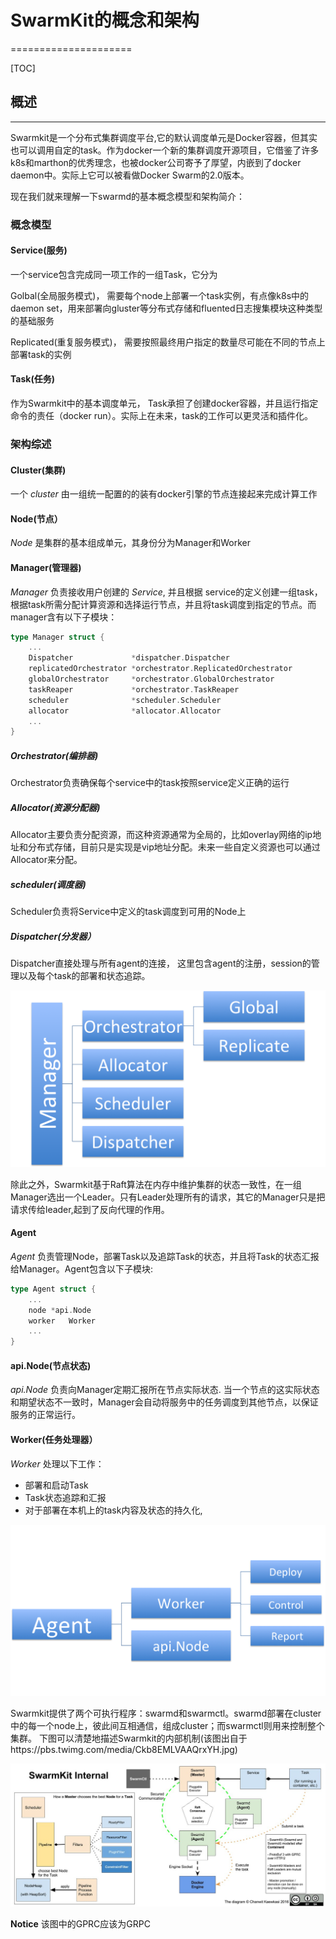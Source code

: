 # SwarmKit的概念和架构
=====================

[TOC]

## 概述
-------------
Swarmkit是一个分布式集群调度平台,它的默认调度单元是Docker容器，但其实也可以调用自定的task。作为docker一个新的集群调度开源项目，它借鉴了许多k8s和marthon的优秀理念，也被docker公司寄予了厚望，内嵌到了docker daemon中。实际上它可以被看做Docker Swarm的2.0版本。


现在我们就来理解一下swarmd的基本概念模型和架构简介：

### 概念模型

#### Service(服务)

一个service包含完成同一项工作的一组Task，它分为

Golbal(全局服务模式)， 需要每个node上部署一个task实例，有点像k8s中的daemon set，用来部署向gluster等分布式存储和fluented日志搜集模块这种类型的基础服务  

Replicated(重复服务模式)， 需要按照最终用户指定的数量尽可能在不同的节点上部署task的实例

#### Task(任务)

作为Swarmkit中的基本调度单元， Task承担了创建docker容器，并且运行指定命令的责任（docker run）。实际上在未来，task的工作可以更灵活和插件化。

### 架构综述

#### Cluster(集群)

一个 _cluster_ 由一组统一配置的的装有docker引擎的节点连接起来完成计算工作

#### Node(节点）

_Node_ 是集群的基本组成单元，其身份分为Manager和Worker

#### Manager(管理器)

_Manager_ 负责接收用户创建的 _Service_, 并且根据 service的定义创建一组task，根据task所需分配计算资源和选择运行节点，并且将task调度到指定的节点。而manager含有以下子模块：

```go
type Manager struct {
	...
	Dispatcher             *dispatcher.Dispatcher
	replicatedOrchestrator *orchestrator.ReplicatedOrchestrator
	globalOrchestrator     *orchestrator.GlobalOrchestrator
	taskReaper             *orchestrator.TaskReaper
	scheduler              *scheduler.Scheduler
	allocator              *allocator.Allocator
	...
}
```

##### Orchestrator(编排器)

Orchestrator负责确保每个service中的task按照service定义正确的运行

##### Allocator(资源分配器)

Allocator主要负责分配资源，而这种资源通常为全局的，比如overlay网络的ip地址和分布式存储，目前只是实现是vip地址分配。未来一些自定义资源也可以通过Allocator来分配。

##### scheduler(调度器)

Scheduler负责将Service中定义的task调度到可用的Node上

##### Dispatcher(分发器）

Dispatcher直接处理与所有agent的连接， 这里包含agent的注册，session的管理以及每个task的部署和状态追踪。

![](manager.png)


除此之外，Swarmkit基于Raft算法在内存中维护集群的状态一致性，在一组Manager选出一个Leader。只有Leader处理所有的请求，其它的Manager只是把请求传给leader,起到了反向代理的作用。

#### Agent

_Agent_ 负责管理Node，部署Task以及追踪Task的状态，并且将Task的状态汇报给Manager。Agent包含以下子模块:

```go
type Agent struct {
	...
	node *api.Node
	worker   Worker
	...
}
```

#### api.Node(节点状态)

_api.Node_ 负责向Manager定期汇报所在节点实际状态. 当一个节点的这实际状态和期望状态不一致时，Manager会自动将服务中的任务调度到其他节点，以保证服务的正常运行。


#### Worker(任务处理器）

_Worker_ 处理以下工作：
* 部署和启动Task
* Task状态追踪和汇报
* 对于部署在本机上的task内容及状态的持久化, 


![](agent.png)

Swarmkit提供了两个可执行程序：swarmd和swarmctl。swarmd部署在cluster中的每一个node上，彼此间互相通信，组成cluster；而swarmctl则用来控制整个集群。 下图可以清楚地描述Swarmkit的内部机制(该图出自于https://pbs.twimg.com/media/Ckb8EMLVAAQrxYH.jpg)

![](swarmkit_arch.jpg)

**Notice** 该图中的GPRC应该为GRPC
